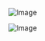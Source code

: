 ![Image](https://github.com/user-attachments/assets/dcd061ca-5441-4cac-bd35-f9cd6a0b64f1)

![Image](https://github.com/user-attachments/assets/7494cadd-341c-4070-9205-3d5d5cd71e64)
